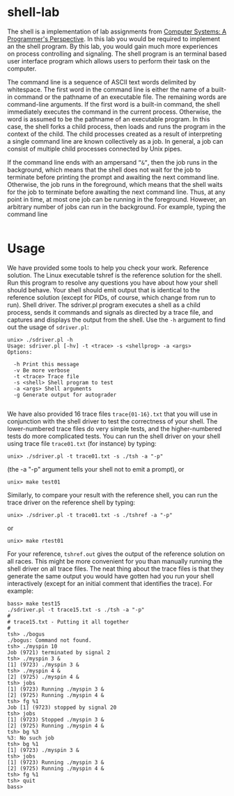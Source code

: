# shell-lab
The shell is a implementation of lab assignments from [Computer Systems: A Programmer's Perspective](http://csapp.cs.cmu.edu/3e/labs.html). In this lab you would be required to implement an the shell program. By this lab, you would gain much more experiences on process controlling and signaling. The shell program is an terminal based user interface program which allows users to perform their task on the computer.

The command line is a sequence of ASCII text words delimited by whitespace. The first word in the
command line is either the name of a built-in command or the pathname of an executable file. The remaining
words are command-line arguments. If the first word is a built-in command, the shell immediately executes
the command in the current process. Otherwise, the word is assumed to be the pathname of an executable
program. In this case, the shell forks a child process, then loads and runs the program in the context of the
child. The child processes created as a result of interpreting a single command line are known collectively
as a job. In general, a job can consist of multiple child processes connected by Unix pipes.

If the command line ends with an ampersand `”&”`, then the job runs in the background, which means that
the shell does not wait for the job to terminate before printing the prompt and awaiting the next command
line. Otherwise, the job runs in the foreground, which means that the shell waits for the job to terminate
before awaiting the next command line. Thus, at any point in time, at most one job can be running in the
foreground. However, an arbitrary number of jobs can run in the background.
For example, typing the command line

```

```

# Usage

We have provided some tools to help you check your work.
Reference solution. The Linux executable tshref is the reference solution for the shell. Run this program
to resolve any questions you have about how your shell should behave. Your shell should emit output that is
identical to the reference solution (except for PIDs, of course, which change from run to run).
Shell driver. The sdriver.pl program executes a shell as a child process, sends it commands and signals
as directed by a trace file, and captures and displays the output from the shell.
Use the `-h` argument to find out the usage of `sdriver.pl`:

```
unix> ./sdriver.pl -h
Usage: sdriver.pl [-hv] -t <trace> -s <shellprog> -a <args>
Options:

  -h Print this message
  -v Be more verbose
  -t <trace> Trace file
  -s <shell> Shell program to test
  -a <args> Shell arguments
  -g Generate output for autograder
  
```
We have also provided 16 trace files `trace{01-16}.txt` that you will use in conjunction with the shell
driver to test the correctness of your shell. The lower-numbered trace files do very simple tests, and the
higher-numbered tests do more complicated tests.
You can run the shell driver on your shell using trace file `trace01.txt` (for instance) by typing:

```
unix> ./sdriver.pl -t trace01.txt -s ./tsh -a "-p"
```
(the -a "-p" argument tells your shell not to emit a prompt), or
```
unix> make test01
```
Similarly, to compare your result with the reference shell, you can run the trace driver on the reference shell
by typing:
```
unix> ./sdriver.pl -t trace01.txt -s ./tshref -a "-p"
```
or
```
unix> make rtest01
```

For your reference, `tshref.out` gives the output of the reference solution on all races. This might be
more convenient for you than manually running the shell driver on all trace files.
The neat thing about the trace files is that they generate the same output you would have gotten had you run
your shell interactively (except for an initial comment that identifies the trace). For example:

```
bass> make test15
./sdriver.pl -t trace15.txt -s ./tsh -a "-p"
#
# trace15.txt - Putting it all together
#
tsh> ./bogus
./bogus: Command not found.
tsh> ./myspin 10
Job (9721) terminated by signal 2
tsh> ./myspin 3 &
[1] (9723) ./myspin 3 &
tsh> ./myspin 4 &
[2] (9725) ./myspin 4 &
tsh> jobs
[1] (9723) Running ./myspin 3 &
[2] (9725) Running ./myspin 4 &
tsh> fg %1
Job [1] (9723) stopped by signal 20
tsh> jobs
[1] (9723) Stopped ./myspin 3 &
[2] (9725) Running ./myspin 4 &
tsh> bg %3
%3: No such job
tsh> bg %1
[1] (9723) ./myspin 3 &
tsh> jobs
[1] (9723) Running ./myspin 3 &
[2] (9725) Running ./myspin 4 &
tsh> fg %1
tsh> quit
bass>
```
